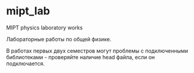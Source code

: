# mipt_lab
MIPT physics laboratory works

Лабораторные работы по общей физике.

В работах первых двух семестров могут проблемы с подключенными библиотеками - проверяйте наличие head файла, если он подключается.

